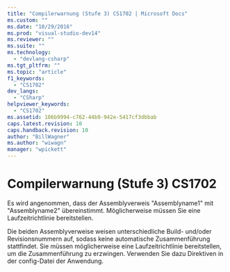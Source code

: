 ```yaml
---
title: "Compilerwarnung (Stufe 3) CS1702 | Microsoft Docs"
ms.custom: ""
ms.date: "10/29/2016"
ms.prod: "visual-studio-dev14"
ms.reviewer: ""
ms.suite: ""
ms.technology: 
  - "devlang-csharp"
ms.tgt_pltfrm: ""
ms.topic: "article"
f1_keywords: 
  - "CS1702"
dev_langs: 
  - "CSharp"
helpviewer_keywords: 
  - "CS1702"
ms.assetid: 106b9994-c762-44b9-942e-5417cf3dbbab
caps.latest.revision: 10
caps.handback.revision: 10
author: "BillWagner"
ms.author: "wiwagn"
manager: "wpickett"
---
```

# Compilerwarnung (Stufe 3) CS1702
Es wird angenommen, dass der Assemblyverweis "Assemblyname1" mit "Assemblyname2" übereinstimmt. Möglicherweise müssen Sie eine Laufzeitrichtlinie bereitstellen.  
  
 Die beiden Assemblyverweise weisen unterschiedliche Build\- und\/oder Revisionsnummern auf, sodass keine automatische Zusammenführung stattfindet. Sie müssen möglicherweise eine Laufzeitrichtlinie bereitstellen, um die Zusammenführung zu erzwingen. Verwenden Sie dazu Direktiven in der config\-Datei der Anwendung.